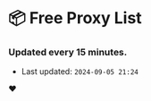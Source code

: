 # :package: Free Proxy List
### Updated every 15 minutes.

- Last updated: `2024-09-05 21:24`

:heart:
